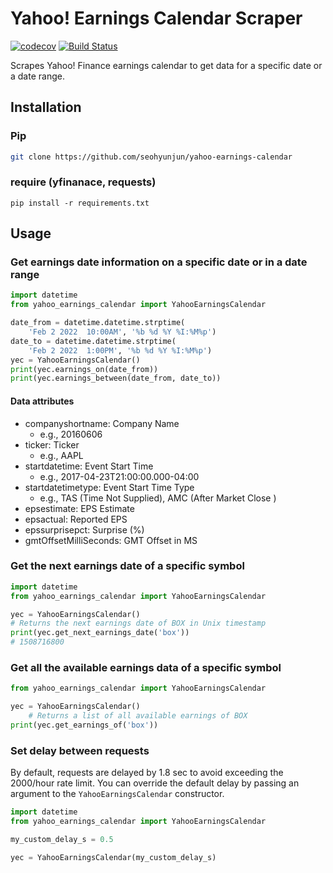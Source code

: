 # Yahoo! Earnings Calendar Scraper
[![codecov](https://codecov.io/gh/wenboyu2/yahoo-earnings-calendar/branch/master/graph/badge.svg)](https://codecov.io/gh/wenboyu2/yahoo-earnings-calendar)
[![Build Status](https://travis-ci.com/wenboyu2/yahoo-earnings-calendar.svg?branch=master)](https://travis-ci.com/wenboyu2/yahoo-earnings-calendar)

Scrapes Yahoo! Finance earnings calendar to get data for a specific date or a date range.

## Installation
### Pip
```sh
git clone https://github.com/seohyunjun/yahoo-earnings-calendar
```
### require (yfinanace, requests)
```
pip install -r requirements.txt
```

## Usage

### Get earnings date information on a specific date or in a date range
```python
import datetime
from yahoo_earnings_calendar import YahooEarningsCalendar

date_from = datetime.datetime.strptime(
    'Feb 2 2022  10:00AM', '%b %d %Y %I:%M%p')
date_to = datetime.datetime.strptime(
    'Feb 2 2022  1:00PM', '%b %d %Y %I:%M%p')
yec = YahooEarningsCalendar()
print(yec.earnings_on(date_from))
print(yec.earnings_between(date_from, date_to))
```

#### Data attributes
- companyshortname: Company Name
  - e.g., 20160606
- ticker: Ticker
  - e.g., AAPL
- startdatetime: Event Start Time
  - e.g., 2017-04-23T21:00:00.000-04:00
- startdatetimetype: Event Start Time Type
  - e.g., TAS (Time Not Supplied), AMC (After Market Close	)
- epsestimate: EPS Estimate
- epsactual: Reported EPS
- epssurprisepct: Surprise (%)
- gmtOffsetMilliSeconds: GMT Offset in MS

### Get the next earnings date of a specific symbol
```python
import datetime
from yahoo_earnings_calendar import YahooEarningsCalendar

yec = YahooEarningsCalendar()
# Returns the next earnings date of BOX in Unix timestamp
print(yec.get_next_earnings_date('box'))
# 1508716800
```

### Get all the available earnings data of a specific symbol
```python
from yahoo_earnings_calendar import YahooEarningsCalendar

yec = YahooEarningsCalendar()
    # Returns a list of all available earnings of BOX
print(yec.get_earnings_of('box'))
```

### Set delay between requests

By default, requests are delayed by 1.8 sec to avoid exceeding the 2000/hour rate limit. You can override the default delay by passing an argument to the `YahooEarningsCalendar` constructor.

```py
import datetime
from yahoo_earnings_calendar import YahooEarningsCalendar

my_custom_delay_s = 0.5

yec = YahooEarningsCalendar(my_custom_delay_s)
```
